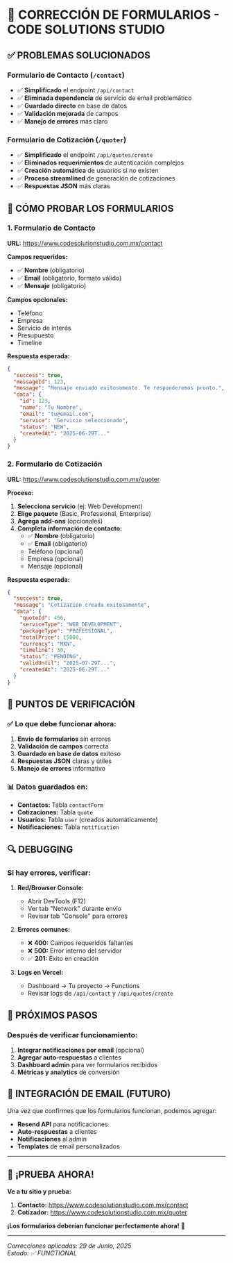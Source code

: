 # 🔧 CORRECCIÓN DE FORMULARIOS - CODE SOLUTIONS STUDIO

## ✅ **PROBLEMAS SOLUCIONADOS**

### **Formulario de Contacto** (`/contact`)
- ✅ **Simplificado** el endpoint `/api/contact`
- ✅ **Eliminada dependencia** de servicio de email problemático
- ✅ **Guardado directo** en base de datos
- ✅ **Validación mejorada** de campos
- ✅ **Manejo de errores** más claro

### **Formulario de Cotización** (`/quoter`)
- ✅ **Simplificado** el endpoint `/api/quotes/create`
- ✅ **Eliminados requerimientos** de autenticación complejos
- ✅ **Creación automática** de usuarios si no existen
- ✅ **Proceso streamlined** de generación de cotizaciones
- ✅ **Respuestas JSON** más claras

## 🧪 **CÓMO PROBAR LOS FORMULARIOS**

### **1. Formulario de Contacto**
**URL:** https://www.codesolutionstudio.com.mx/contact

**Campos requeridos:**
- ✅ **Nombre** (obligatorio)
- ✅ **Email** (obligatorio, formato válido)
- ✅ **Mensaje** (obligatorio)

**Campos opcionales:**
- Teléfono
- Empresa
- Servicio de interés
- Presupuesto
- Timeline

**Respuesta esperada:**
```json
{
  "success": true,
  "messageId": 123,
  "message": "Mensaje enviado exitosamente. Te responderemos pronto.",
  "data": {
    "id": 123,
    "name": "Tu Nombre",
    "email": "tu@email.com",
    "service": "Servicio seleccionado",
    "status": "NEW",
    "createdAt": "2025-06-29T..."
  }
}
```

### **2. Formulario de Cotización**
**URL:** https://www.codesolutionstudio.com.mx/quoter

**Proceso:**
1. **Selecciona servicio** (ej: Web Development)
2. **Elige paquete** (Basic, Professional, Enterprise)
3. **Agrega add-ons** (opcionales)
4. **Completa información de contacto:**
   - ✅ **Nombre** (obligatorio)
   - ✅ **Email** (obligatorio)
   - Teléfono (opcional)
   - Empresa (opcional)
   - Mensaje (opcional)

**Respuesta esperada:**
```json
{
  "success": true,
  "message": "Cotización creada exitosamente",
  "data": {
    "quoteId": 456,
    "serviceType": "WEB_DEVELOPMENT",
    "packageType": "PROFESSIONAL",
    "totalPrice": 15000,
    "currency": "MXN",
    "timeline": 30,
    "status": "PENDING",
    "validUntil": "2025-07-29T...",
    "createdAt": "2025-06-29T..."
  }
}
```

## 🎯 **PUNTOS DE VERIFICACIÓN**

### **✅ Lo que debe funcionar ahora:**
1. **Envío de formularios** sin errores
2. **Validación de campos** correcta
3. **Guardado en base de datos** exitoso
4. **Respuestas JSON** claras y útiles
5. **Manejo de errores** informativo

### **📊 Datos guardados en:**
- **Contactos:** Tabla `contactForm`
- **Cotizaciones:** Tabla `quote`
- **Usuarios:** Tabla `user` (creados automáticamente)
- **Notificaciones:** Tabla `notification`

## 🔍 **DEBUGGING**

### **Si hay errores, verificar:**

1. **Red/Browser Console:**
   - Abrir DevTools (F12)
   - Ver tab "Network" durante envío
   - Revisar tab "Console" para errores

2. **Errores comunes:**
   - ❌ **400:** Campos requeridos faltantes
   - ❌ **500:** Error interno del servidor
   - ✅ **201:** Éxito en creación

3. **Logs en Vercel:**
   - Dashboard → Tu proyecto → Functions
   - Revisar logs de `/api/contact` y `/api/quotes/create`

## 🚀 **PRÓXIMOS PASOS**

### **Después de verificar funcionamiento:**
1. **Integrar notificaciones por email** (opcional)
2. **Agregar auto-respuestas** a clientes
3. **Dashboard admin** para ver formularios recibidos
4. **Métricas y analytics** de conversión

## 📧 **INTEGRACIÓN DE EMAIL (FUTURO)**

Una vez que confirmes que los formularios funcionan, podemos agregar:
- **Resend API** para notificaciones
- **Auto-respuestas** a clientes
- **Notificaciones** al admin
- **Templates** de email personalizados

---

## 🎉 **¡PRUEBA AHORA!**

**Ve a tu sitio y prueba:**
1. **Contacto:** https://www.codesolutionstudio.com.mx/contact
2. **Cotizador:** https://www.codesolutionstudio.com.mx/quoter

**¡Los formularios deberían funcionar perfectamente ahora!** 🚀

---

*Correcciones aplicadas: 29 de Junio, 2025*  
*Estado: ✅ FUNCTIONAL*
